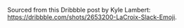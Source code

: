 Sourced from this Dribbble post by Kyle Lambert: https://dribbble.com/shots/2653200-LaCroix-Slack-Emoji.

